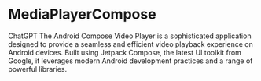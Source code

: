 # MediaPlayerCompose
ChatGPT  The Android Compose Video Player is a sophisticated application designed to provide a seamless and efficient video playback experience on Android devices. Built using Jetpack Compose, the latest UI toolkit from Google, it leverages modern Android development practices and a range of powerful libraries.
